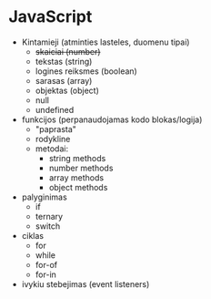 # JavaScript

-  Kintamieji (atminties lasteles, duomenu tipai)
   - ~~skaiciai (number)~~
   - tekstas (string)
   - logines reiksmes (boolean)
   - sarasas (array)
   - objektas (object)
   - null
   - undefined
- funkcijos (perpanaudojamas kodo blokas/logija)
  -  "paprasta"
  -  rodykline
  - metodai:
    -  string methods
    -  number methods
    -  array methods
    -  object methods
- palyginimas
  -  if
  -  ternary
  -  switch
- ciklas
  - for
  - while
  - for-of
  - for-in
- ivykiu stebejimas (event listeners)

